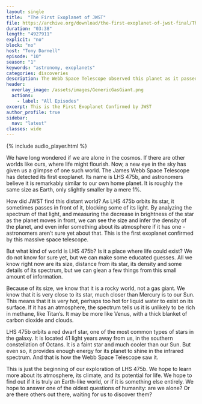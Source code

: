 ```yaml
---
layout: single
title:  "The First Exoplanet of JWST"
file: https://archive.org/download/the-first-exoplanet-of-jwst-final/TheFirstExoplanetOfJWST_final.mp3
duration: "03:38"
length: "4927911"
explicit: "no"
block: "no"
host: "Tony Darnell"
episode: "10"
season: "1"
keywords: "astronomy, exoplanets"
categories: discoveries
description: The Webb Space Telescope observed this planet as it passed between the telescope and the host star, LHS 475.  By watching the spectra of that star over two orbits, astronomers were able to measure the diameter of LHS 475b and get an idea of its density.  This is the first exoplanet confirmed by the James Webb space telescope.
header:
  overlay_image: /assets/images/GenericGasGiant.png
  actions:
    - label: "All Episodes"
excerpt: This is the First Exoplanet Confirmed by JWST
author_profile: true
sidebar: 
  nav: "latest"
classes: wide
---
```


{% include audio_player.html %} 

We have long wondered if we are alone in the cosmos. If there are other worlds like ours, where life might flourish. Now, a new eye in the sky has given us a glimpse of one such world. The James Webb Space Telescope has detected its first exoplanet. Its name is LHS 475b, and astronomers believe it is remarkably similar to our own home planet. It is roughly the same size as Earth, only slightly smaller by a mere 1%.

How did JWST find this distant world?  As LHS 475b orbits its star, it sometimes passes in front of it, blocking some of its light. By analyzing the spectrum of that light, and measuring the decrease in brightness of the star as the planet moves in front, we can see the size and infer the density of the planet, and even infer something about its atmosphere if it has one - astronomers aren’t sure yet about that. This is the first exoplanet confirmed by this massive space telescope.

But what kind of world is LHS 475b? Is it a place where life could exist? We do not know for sure yet, but we can make some educated guesses. All we know right now are its size, distance from its star, its density and some details of its spectrum, but we can glean a few things from this small amount of information.

Because of its size, we know that it is a rocky world, not a gas giant. We know that it is very close to its star, much closer than Mercury is to our Sun. This means that it is very hot, perhaps too hot for liquid water to exist on its surface. If it has an atmosphere, the spectrum tells us it is unlikely to be rich in methane, like Titan’s. It may be more like Venus, with a thick blanket of carbon dioxide and clouds.

LHS 475b orbits a red dwarf star, one of the most common types of stars in the galaxy. It is located 41 light years away from us, in the southern constellation of Octans. It is a faint star and much cooler than our Sun. But even so, it provides enough energy for its planet to shine in the infrared spectrum. And that is how the Webb Space Telescope saw it.

This is just the beginning of our exploration of LHS 475b. We hope to learn more about its atmosphere, its climate, and its potential for life. We hope to find out if it is truly an Earth-like world, or if it is something else entirely. We hope to answer one of the oldest questions of humanity: are we alone? Or are there others out there, waiting for us to discover them?
